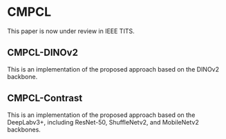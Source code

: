 # CMPCL

This paper is now under review in IEEE TITS.

## CMPCL-DINOv2
This is an implementation of the proposed approach based on the DINOv2 backbone.

## CMPCL-Contrast
This is an implementation of the proposed approach based on the DeepLabv3+, including ResNet-50, ShuffleNetv2, and MobileNetv2 backbones.
